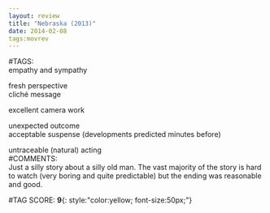 ```yaml
---  
layout: review  
title: "Nebraska (2013)"  
date: 2014-02-08  
tags:movrev  
---  
```

  
#TAGS:  
empathy and sympathy  
  
fresh perspective  
cliché message  
  
excellent camera work  
  
unexpected outcome  
acceptable suspense (developments predicted minutes before)  
  
untraceable (natural) acting  
#COMMENTS:  
Just a silly story about a silly old man. The vast majority of the story is hard to watch (very boring and quite predictable) but the ending was reasonable and good.  
  
  
  
  
  
#TAG SCORE: **9**{: style:"color:yellow; font-size:50px;"}  
